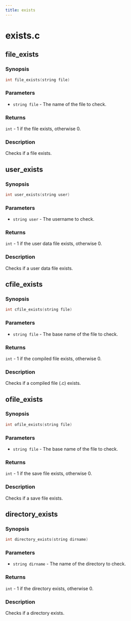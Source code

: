 ```yaml
---
title: exists
---
```

# exists.c

## file_exists

### Synopsis

```c
int file_exists(string file)
```

### Parameters

* `string file` - The name of the file to check.

### Returns

`int` - 1 if the file exists, otherwise 0.

### Description

Checks if a file exists.

## user_exists

### Synopsis

```c
int user_exists(string user)
```

### Parameters

* `string user` - The username to check.

### Returns

`int` - 1 if the user data file exists, otherwise 0.

### Description

Checks if a user data file exists.

## cfile_exists

### Synopsis

```c
int cfile_exists(string file)
```

### Parameters

* `string file` - The base name of the file to check.

### Returns

`int` - 1 if the compiled file exists, otherwise 0.

### Description

Checks if a compiled file (.c) exists.

## ofile_exists

### Synopsis

```c
int ofile_exists(string file)
```

### Parameters

* `string file` - The base name of the file to check.

### Returns

`int` - 1 if the save file exists, otherwise 0.

### Description

Checks if a save file exists.

## directory_exists

### Synopsis

```c
int directory_exists(string dirname)
```

### Parameters

* `string dirname` - The name of the directory to check.

### Returns

`int` - 1 if the directory exists, otherwise 0.

### Description

Checks if a directory exists.

